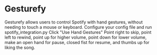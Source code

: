# Gesturefy
Gesturefy allows users to control Spotify with hand gestures, without needing to touch a mouse or keyboard. 
Configure your config file and run spotify_integration.py
Click "Use Hand Gestures" 
Point right to skip, point left to rewind, point up for higher volume, point down for lower volume, make an open hand for pause, closed fist for resume, and thumbs up for liking the song. 

